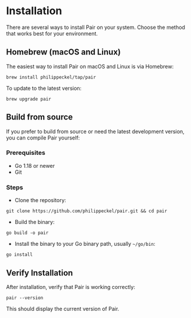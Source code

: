 # Installation

There are several ways to install Pair on your system. Choose the method that works best for your environment.

## Homebrew (macOS and Linux)

The easiest way to install Pair on macOS and Linux is via Homebrew:

```shell
brew install philippeckel/tap/pair
```

To update to the latest version:

```shell
brew upgrade pair
```

## Build from source

If you prefer to build from source or need the latest development version, you can compile Pair yourself:

### Prerequisites

* Go 1.18 or newer
* Git

### Steps

* Clone the repository:

```shell
git clone https://github.com/philippeckel/pair.git && cd pair
```

* Build the binary:

```shell
go build -o pair
```

* Install the binary to your Go binary path, usually `~/go/bin`:

```shell
go install
```

## Verify Installation

After installation, verify that Pair is working correctly:

```shell
pair --version
```

This should display the current version of Pair.
